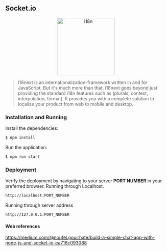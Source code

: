 ## Socket.io
<p align="center">
    <img src="https://encrypted-tbn0.gstatic.com/images?q=tbn:ANd9GcRq3X2q_AD4uuLqvDMKJUdGQaN0PgwobLdScCbr-c4vZwHu42ZM" alt="i18n"  height = "180">
</p>

> I18next is an internationalization-framework written in and for JavaScript. But it's much more than that.
i18next goes beyond just providing the standard i18n features such as (plurals, context, interpolation, format). It provides you with a complete solution to localize your product from web to mobile and desktop.



### Installation and Running

 Install the dependencies:
```sh
$ npm install 
```
Run the application:
```sh
$ npm run start
```

### Deployment 
Verify the deployment by navigating to your server **PORT NUMBER** in your preferred browser.
Running through Localhost.
```sh
http://localhost:PORT_NUMBER
```
Running through server address
```sh
http://127.0.0.1:PORT_NUMBER
```

#### Web references

https://medium.com/@noufel.gouirhate/build-a-simple-chat-app-with-node-js-and-socket-io-ea716c093088




